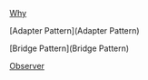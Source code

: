[Why](Why)

[Adapter Pattern](Adapter Pattern)

[Bridge Pattern](Bridge Pattern)

[Observer](Observer)